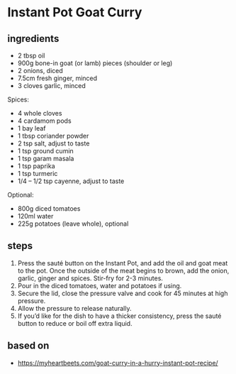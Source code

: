 # Instant Pot Goat Curry

## ingredients

- 2 tbsp oil
- 900g bone-in goat (or lamb) pieces (shoulder or leg)
- 2 onions, diced
- 7.5cm fresh ginger, minced
- 3 cloves garlic, minced

Spices:

- 4 whole cloves
- 4 cardamom pods
- 1 bay leaf
- 1 tbsp coriander powder
- 2 tsp salt, adjust to taste
- 1 tsp ground cumin
- 1 tsp garam masala
- 1 tsp paprika
- 1 tsp turmeric
- 1/4 – 1/2 tsp cayenne, adjust to taste

Optional:

- 800g diced tomatoes
- 120ml water
- 225g potatoes (leave whole), optional

## steps

1. Press the sauté button on the Instant Pot, and add the oil and goat meat to the pot. Once the outside of the meat begins to brown, add the onion, garlic, ginger and spices. Stir-fry for 2-3 minutes.
2. Pour in the diced tomatoes, water and potatoes if using.
3. Secure the lid, close the pressure valve and cook for 45 minutes at high pressure.
4. Allow the pressure to release naturally.
5. If you’d like for the dish to have a thicker consistency, press the sauté button to reduce or boil off extra liquid.

## based on

- https://myheartbeets.com/goat-curry-in-a-hurry-instant-pot-recipe/
